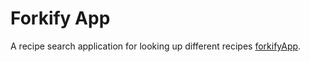 # Forkify App

A recipe search application for looking up different recipes [forkifyApp](https://forkify-emetos.netlify.app/).
